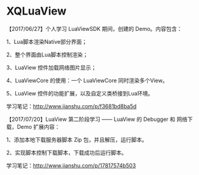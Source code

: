 # XQLuaView
【2017/06/27】个人学习 LuaViewSDK 期间，创建的 Demo。内容包含：

1、Lua脚本渲染Native部分界面；

2、整个界面由Lua脚本控制渲染；

3、LuaView 控件加载网络图片显示；

4、LuaViewCore 的使用：一个 LuaViewCore 同时渲染多个View。

5、LuaView 控件的功能扩展，以及自定义类桥接到Lua环境。

学习笔记：http://www.jianshu.com/p/f3681bd8ba5d


【2017/07/20】LuaView 第二阶段学习 —— LuaView 的 Debugger 和 网络下载，Demo 扩展内容：

1、添加本地下载服务器脚本 Zip 包，并且解压，运行脚本。

2、实现脚本控制下载脚本，下载成功后运行脚本。

学习笔记：http://www.jianshu.com/p/17817574b503
